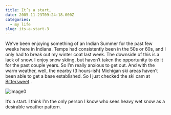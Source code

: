```yaml
---
title: It’s a start…
date: 2005-11-23T09:24:18.000Z
categories:
  - my life
slug: its-a-start-3
---
```

We’ve been enjoying something of an Indian Summer for the past few weeks here in Indiana. Temps had consistently been in the 50s or 60s, and I only had to break out my winter coat last week. The downside of this is a lack of snow. I enjoy snow skiing, but haven’t taken the opportunity to do it for the past couple years. So I’m really anxious to get out. And with the warm weather, well, the nearby (3 hours-ish) Michigan ski areas haven’t been able to get a base established. So I just checked the ski cam at [Bittersweet][1] .

![image0][2]

It’s a start. I think I’m the only person I know who sees heavy wet snow as a desirable weather pattern.



 [1]: http://skibittersweet.com
 [2]: http://yergler.net/blog/wp-content/sweetcam.jpg
